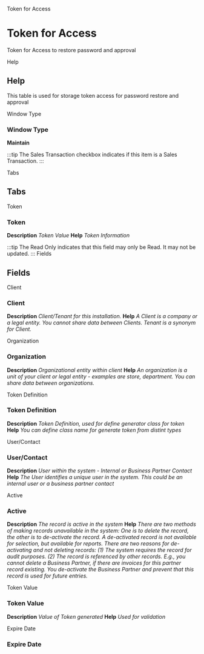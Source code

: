 
Token for Access
# Token for Access


Token for Access to restore password and approval

Help
## Help

This table is used for storage token access for password restore and approval

Window Type
### Window Type

**Maintain**

:::tip
The Sales Transaction checkbox indicates if this item is a Sales Transaction.
:::

Tabs
## Tabs


Token
### Token

**Description**
 *Token Value*
**Help**
 *Token Information*

:::tip
The Read Only indicates that this field may only be Read.  It may not be updated.
:::
Fields
## Fields


Client
### Client

**Description**
 *Client/Tenant for this installation.*
**Help**
 *A Client is a company or a legal entity. You cannot share data between Clients. Tenant is a synonym for Client.*

Organization
### Organization

**Description**
 *Organizational entity within client*
**Help**
 *An organization is a unit of your client or legal entity - examples are store, department. You can share data between organizations.*

Token Definition
### Token Definition

**Description**
 *Token Definition, used for define generator class for token*
**Help**
 *You can define class name for generate token from distint types*

User/Contact
### User/Contact

**Description**
 *User within the system - Internal or Business Partner Contact*
**Help**
 *The User identifies a unique user in the system. This could be an internal user or a business partner contact*

Active
### Active

**Description**
 *The record is active in the system*
**Help**
 *There are two methods of making records unavailable in the system: One is to delete the record, the other is to de-activate the record. A de-activated record is not available for selection, but available for reports.
There are two reasons for de-activating and not deleting records:
(1) The system requires the record for audit purposes.
(2) The record is referenced by other records. E.g., you cannot delete a Business Partner, if there are invoices for this partner record existing. You de-activate the Business Partner and prevent that this record is used for future entries.*

Token Value
### Token Value

**Description**
 *Value of Token generated*
**Help**
 *Used for validation*

Expire Date
### Expire Date

